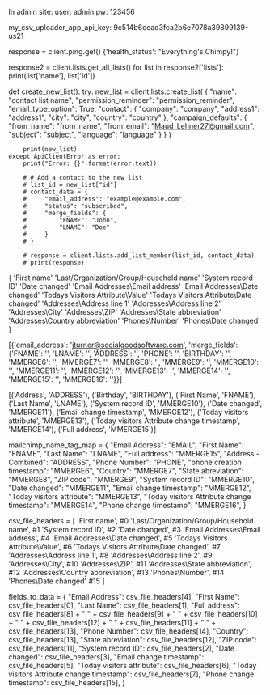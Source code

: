 In admin site:
user: admin
pw: 123456

my_csv_uploader_app_api_key: 9c514b6cead3fca2b6e7078a39899139-us21

response = client.ping.get()
{'health_status': "Everything's Chimpy!"}


response2 = client.lists.get_all_lists()
for list in response2['lists']:
    print(list['name'], list['id'])

def create_new_list():
    try:
        new_list = client.lists.create_list(
            {
                "name": "contact list name",
                "permission_reminder": "permission_reminder",
                "email_type_option": True,
                "contact": {
                    "company": "company",
                    "address1": "address1",
                    "city": "city",
                    "country": "country"
                },
                "campaign_defaults": {
                    "from_name": "from_name",
                    "from_email": "Maud_Lehner27@gmail.com",
                    "subject": "subject",
                    "language": "language"
                }
            }
        )

        print(new_list)
    except ApiClientError as error:
        print("Error: {}".format(error.text))

        # # Add a contact to the new list
        # list_id = new_list["id"]
        # contact_data = {
        #     "email_address": "example@example.com",
        #     "status": "subscribed",
        #     "merge_fields": {
        #         "FNAME": "John",
        #         "LNAME": "Doe"
        #     }
        # }

        # response = client.lists.add_list_member(list_id, contact_data)
        # print(response)

{
    'First name'
    'Last/Organization/Group/Household name'
    'System record ID'
    'Date changed'
    'Email Addresses\\Email address'
    'Email Addresses\\Date changed'
    'Todays Visitors Attribute\\Value'
    'Todays Visitors Attribute\\Date changed'
    'Addresses\\Address line 1'
    'Addresses\\Address line 2'
    'Addresses\\City'
    'Addresses\\ZIP'
    'Addresses\\State abbreviation'
    'Addresses\\Country abbreviation'
    'Phones\\Number'
    'Phones\\Date changed'
}

[{'email_address': 'jturner@socialgoodsoftware.com', 'merge_fields': {'FNAME': '', 'LNAME': '', 'ADDRESS': '', 'PHONE': '', 'BIRTHDAY': '', 'MMERGE6': '', 'MMERGE7': '', 'MMERGE8': '', 'MMERGE9': '', 'MMERGE10': '', 'MMERGE11': '', 'MMERGE12': '', 'MMERGE13': '', 'MMERGE14': '', 'MMERGE15': '', 'MMERGE16': ''}}]

[('Address', 'ADDRESS'), ('Birthday', 'BIRTHDAY'), ('First Name', 'FNAME'), ('Last Name', 'LNAME'), ('System record ID', 'MMERGE10'), ('Date changed', 'MMERGE11'), ('Email change timestamp', 'MMERGE12'), ('Today visitors attribute', 'MMERGE13'), ('Today visitors Attribute change timestamp', 'MMERGE14'), ('Full address', 'MMERGE15')]


mailchimp_name_tag_map = {
    "Email Address": "EMAIL",
    "First Name": "FNAME",
    "Last Name": "LNAME",
    "Full address": "MMERGE15",
    "Address - Combined": "ADDRESS",
    "Phone Number": "PHONE",
    "phone creation timestamp": "MMERGE6",
    "Country": "MMERGE7",
    "State abreviation": "MMERGE8",
    "ZIP code": "MMERGE9",
    "System record ID": "MMERGE10",
    "Date changed": "MMERGE11",
    "Email change timestamp": "MMERGE12",
    "Today visitors attribute": "MMERGE13",
    "Today visitors Attribute change timestamp": "MMERGE14",
    "Phone change timestamp": "MMERGE16",
}

csv_file_headers = [
    'First name', #0
    'Last/Organization/Group/Household name', #1
    'System record ID', #2
    'Date changed', #3
    'Email Addresses\\Email address', #4
    'Email Addresses\\Date changed', #5
    'Todays Visitors Attribute\\Value', #6
    'Todays Visitors Attribute\\Date changed', #7
    'Addresses\\Address line 1', #8
    'Addresses\\Address line 2', #9
    'Addresses\\City', #10
    'Addresses\\ZIP', #11
    'Addresses\\State abbreviation', #12
    'Addresses\\Country abbreviation', #13
    'Phones\\Number', #14
    'Phones\\Date changed' #15
]

fields_to_data = {
    "Email Address": csv_file_headers[4],
    "First Name": csv_file_headers[0],
    "Last Name": csv_file_headers[1],
    "Full address": csv_file_headers[8] + " " + csv_file_headers[9] + " " + csv_file_headers[10] + " " + csv_file_headers[12] + " " + csv_file_headers[11] + " " + csv_file_headers[13],
    "Phone Number": csv_file_headers[14],
    "Country": csv_file_headers[13],
    "State abreviation": csv_file_headers[12],
    "ZIP code": csv_file_headers[11],
    "System record ID": csv_file_headers[2],
    "Date changed": csv_file_headers[3],
    "Email change timestamp": csv_file_headers[5],
    "Today visitors attribute": csv_file_headers[6],
    "Today visitors Attribute change timestamp": csv_file_headers[7],
    "Phone change timestamp": csv_file_headers[15],
}